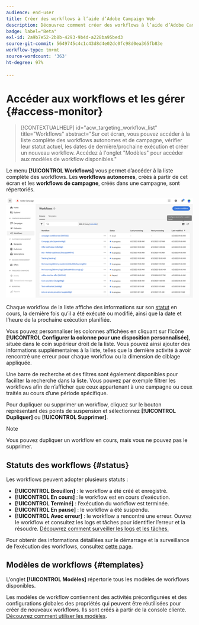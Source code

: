 ```yaml
---
audience: end-user
title: Créer des workflows à l’aide d’Adobe Campaign Web
description: Découvrez comment créer des workflows à l’aide d’Adobe Campaign Web.
badge: label="Beta"
exl-id: 2a9b7e52-2b8b-4293-9b4d-a228ba95bed3
source-git-commit: 5649745c4c1c43d8d4e02dc0fc98d0ea365fb83e
workflow-type: tm+mt
source-wordcount: '363'
ht-degree: 97%

---
```


# Accéder aux workflows et les gérer {#access-monitor}

>[!CONTEXTUALHELP]
>id="acw_targeting_workflow_list"
>title="Workflows"
>abstract="Sur cet écran, vous pouvez accéder à la liste complète des workflows autonomes et de campagne, vérifier leur statut actuel, les dates de dernière/prochaine exécution et créer un nouveau workflow. Accédez à l&#39;onglet &quot;Modèles&quot; pour accéder aux modèles de workflow disponibles."

Le menu **[!UICONTROL Workflows]** vous permet d’accéder à la liste complète des workflows. Les **workflows autonomes**, créés à partir de cet écran et les **workflows de campagne**, créés dans une campagne, sont répertoriés.

![](assets/workflow-list.png)

Chaque workflow de la liste affiche des informations sur son [statut](#status) en cours, la dernière fois qu’il a été exécuté ou modifié, ainsi que la date et l’heure de la prochaine exécution planifiée.

Vous pouvez personnaliser les colonnes affichées en cliquant sur l’icône **[!UICONTROL Configurer la colonne pour une disposition personnalisée]**, située dans le coin supérieur droit de la liste. Vous pouvez ainsi ajouter des informations supplémentaires à la liste, telles que la dernière activité à avoir rencontré une erreur pour chaque workflow ou la dimension de ciblage appliquée.

Une barre de recherche et des filtres sont également disponibles pour faciliter la recherche dans la liste. Vous pouvez par exemple filtrer les workflows afin de n’afficher que ceux appartenant à une campagne ou ceux traités au cours d’une période spécifique.

Pour dupliquer ou supprimer un workflow, cliquez sur le bouton représentant des points de suspension et sélectionnez **[!UICONTROL Dupliquer]** ou **[!UICONTROL Supprimer]**.

>[!NOTE]
>
>Vous pouvez dupliquer un workflow en cours, mais vous ne pouvez pas le supprimer.

## Statuts des workflows {#status}

Les workflows peuvent adopter plusieurs statuts :

* **[!UICONTROL Brouillon]** : le workflow a été créé et enregistré.
* **[!UICONTROL En cours]** : le workflow est en cours d’exécution.
* **[!UICONTROL Terminé]** : l’exécution du workflow est terminée.
* **[!UICONTROL En pause]** : le workflow a été suspendu.
* **[!UICONTROL Avec erreur]** : le workflow a rencontré une erreur. Ouvrez le workflow et consultez les logs et tâches pour identifier l’erreur et la résoudre. [Découvrez comment surveiller les logs et les tâches.](start-monitor-workflows.md#logs-tasks)

Pour obtenir des informations détaillées sur le démarrage et la surveillance de l’exécution des workflows, consultez [cette page](start-monitor-workflows.md).

## Modèles de workflows {#templates}

L’onglet **[!UICONTROL Modèles]** répertorie tous les modèles de workflows disponibles.

Les modèles de workflow contiennent des activités préconfigurées et des configurations globales des propriétés qui peuvent être réutilisées pour créer de nouveaux workflows. Ils sont créés à partir de la console cliente. [Découvrez comment utiliser les modèles](https://experienceleague.adobe.com/docs/campaign/automation/workflows/introduction/build-a-workflow.html?lang=fr#workflow-templates).
